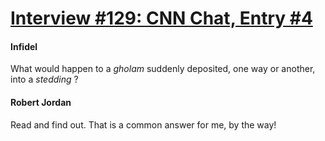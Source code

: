 # [Interview #129: CNN Chat, Entry #4](https://www.theoryland.com/intvmain.php?i=129#4)

#### Infidel

What would happen to a
*gholam*
suddenly deposited, one way or another, into a
*stedding*
?

#### Robert Jordan

Read and find out. That is a common answer for me, by the way!

